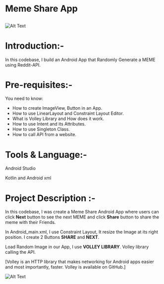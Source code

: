 # Meme Share App

##

![Alt Text](https://media.giphy.com/media/izymhRWpKR3XjLCbYd/giphy.gif)

# Introduction:-

In this codebase, I build an Android App that Randomly Generate a MEME using Reddit-API.

# Pre-requisites:-

You need to know:
- How to create ImageView, Button in an App.
- How to use LinearLayout and Constraint Layout Editor.
- What is Volley Library and How does it work.
- How to use Intent and its Attributes.
- How to use Singleton Class.
- How to call API from a website.


# Tools & Language:-

Android Studio

Kotlin and Android xml

##

# Project Description :- 

In this codebase, I was create a Meme Share Android App where users can click **Next** button to see the next MEME and click **Share** button to share the meme with their Friends.

In Android_main.xml, I use Constraint Layout, It resize the Image at its right position.
I create 2 Buttons **SHARE** and **NEXT**.

Load Random Image in our App, I use **VOLLEY LIBRARY**. Volley library calling the API.

[Volley is an HTTP library that makes networking for Android apps easier and most importantly, faster. Volley is available on GitHub.]


![Alt Text](https://drive.google.com/file/d/1ZSmbKYBaM2fqlJeDtpKLcuXjf0dFnONR/view?usp=sharing)


